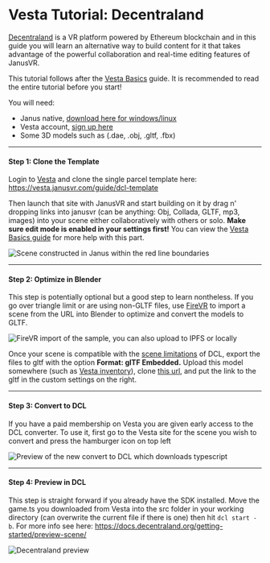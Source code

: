 # Vesta Tutorial: Decentraland

[Decentraland](https://decentraland.org) is a VR platform powered by Ethereum blockchain and in this guide you will learn an alternative way to build content for it that takes advantage of the powerful collaboration and real-time editing features of JanusVR. 

This tutorial follows after the [Vesta Basics](https://github.com/janusvr/guide/blob/master/guide/tutorials/vestabasics.md) guide. It is recommended to read the entire tutorial before you start!

You will need:

- Janus native, [download here for windows/linux](http://janusvr.com/download.php)
- Vesta account, [sign up here](https://vesta.janusvr.com/plans)
- Some 3D models such as (.dae, .obj, .gltf, .fbx)

***

#### Step 1: Clone the Template

Login to [Vesta](https://vesta.janusvr.com) and clone the single parcel template here: <https://vesta.janusvr.com/guide/dcl-template> 

Then launch that site with JanusVR and start building on it by drag n' dropping links into janusvr (can be anything: Obj, Collada, GLTF, mp3, images) into your scene either collaboratively with others or solo. **Make sure edit mode is enabled in your settings first!** You can view the [Vesta Basics guide](https://github.com/janusvr/guide/blob/master/guide/tutorials/vestabasics.md) for more help with this part.

![Scene constructed in Janus within the red line boundaries](https://i.imgur.com/tWE8Pox.jpg)

***

#### Step 2: Optimize in Blender

This step is potentially optional but a good step to learn nontheless. If you go over triangle limit or are using non-GLTF files, use [FireVR](https://github.com/spyduck/firevr) to import a scene from the URL into Blender to optimize and convert the models to GLTF.

![FireVR import of the sample, you can also upload to IPFS or locally](https://i.imgur.com/J6kzPPI.jpg)

Once your scene is compatible with the [scene limitations](https://docs.decentraland.org/development-guide/scene-limitations/) of DCL, export the files to gltf with the option **Format: glTF Embedded.** Upload this model somewhere (such as [Vesta inventory](https://vesta.janusvr.com/my_files)), clone [this url](https://vesta.janusvr.com/bepis/dcl-parcel-viewer), and put the link to the gltf in the custom settings on the right.

***

#### Step 3: Convert to DCL

If you have a paid membership on Vesta you are given early access to the DCL converter. To use it, first go to the Vesta site for the scene you wish to convert and press the hamburger icon on top left 

![Preview of the new convert to DCL which downloads typescript](https://i.imgur.com/JABuSUn.jpg)

***

#### Step 4: Preview in DCL

This step is straight forward if you already have the SDK installed. Move the game.ts you downloaded from Vesta into the src folder in your working directory (can overwrite the current file if there is one) then hit `dcl start -b`. For more info see here: <https://docs.decentraland.org/getting-started/preview-scene/>

![Decentraland preview](https://i.imgur.com/pwcBPk7.jpg)

